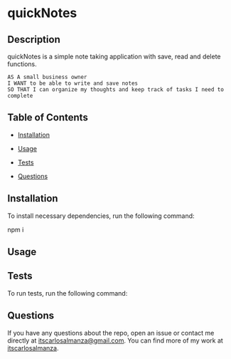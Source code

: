 # quickNotes

## Description

quickNotes is a simple note taking application with save, read and delete functions.

```
AS A small business owner
I WANT to be able to write and save notes
SO THAT I can organize my thoughts and keep track of tasks I need to complete
```

## Table of Contents

- [Installation](#installation)

- [Usage](#usage)

- [Tests](#tests)

- [Questions](#questions)

## Installation

To install necessary dependencies, run the following command:

npm i

## Usage

## Tests

To run tests, run the following command:

## Questions

If you have any questions about the repo, open an issue or contact me directly at itscarlosalmanza@gmail.com. You can find more of my work at [itscarlosalmanza](https://github.com/itscarlosalmanza/).
